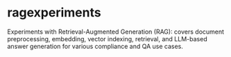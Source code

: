 # ragexperiments
Experiments with Retrieval-Augmented Generation (RAG): covers document preprocessing, embedding, vector indexing, retrieval, and LLM-based answer generation for various compliance and QA use cases.

